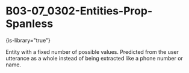 # B03-07_0302-Entities-Prop-Spanless

{is-library="true"}

<snippet id="B03-07_0302-Entities-Prop-Spanless_snippet">



Entity with a fixed number of possible values. Predicted from the user utterance as a whole instead of being extracted like a phone number or name.


</snippet>